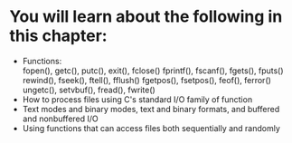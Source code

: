 # You will learn about the following in this chapter: #
* Functions:<br>
  fopen(), getc(), putc(), exit(), fclose()
  fprintf(), fscanf(), fgets(), fputs()
  rewind(), fseek(), ftell(), fflush()
  fgetpos(), fsetpos(), feof(), ferror()
  ungetc(), setvbuf(), fread(), fwrite()
* How to process files using C's standard I/O family of function
* Text modes and binary modes, text and binary formats, and buffered and nonbuffered I/O
* Using functions that can access files both sequentially and randomly